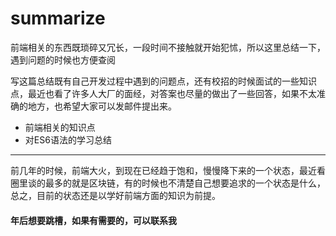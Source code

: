 # summarize

前端相关的东西既琐碎又冗长，一段时间不接触就开始犯怵，所以这里总结一下，遇到问题的时候也方便查阅

写这篇总结既有自己开发过程中遇到的问题点，还有校招的时候面试的一些知识点，最近也看了许多人大厂的面经，对答案也尽量的做出了一些回答，如果不太准确的地方，也希望大家可以发邮件提出来。

* 前端相关的知识点
* 对ES6语法的学习总结

---------------------------------------------------------------------------------------------------------
前几年的时候，前端大火，到现在已经趋于饱和，慢慢降下来的一个状态，最近看圈里谈的最多的就是区块链，有的时候也不清楚自己想要追求的一个状态是什么，总之，目前的状态还是以学好前端方面的知识为前提。
#### 年后想要跳槽，如果有需要的，可以联系我
